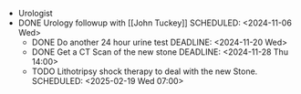 - Urologist
- DONE Urology followup with [[John Tuckey]]
  SCHEDULED: <2024-11-06 Wed>
	- DONE Do another 24 hour urine test
	  DEADLINE: <2024-11-20 Wed>
	- DONE Get a CT Scan of the new stone
	  DEADLINE: <2024-11-28 Thu 14:00>
	- TODO Lithotripsy shock therapy to deal with the new Stone.
	  SCHEDULED: <2025-02-19 Wed 07:00>